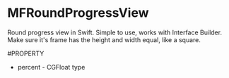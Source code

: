 # MFRoundProgressView
Round progress view in Swift. Simple to use, works with Interface Builder. Make sure it's frame has the height and width equal, like a square.

#PROPERTY
- percent - CGFloat type